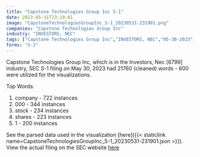 ```yaml
---
title: "Capstone Technologies Group Inc S-1"
date: 2023-05-31T23:19:01
image: "CapstoneTechnologiesGroupInc_S-1_20230531-231901.png"
companies: "Capstone Technologies Group Inc"
industry: "INVESTORS, NEC"
tags: ["Capstone Technologies Group Inc","INVESTORS, NEC","05-30-2023","S-1"]
forms: "S-1"
---
```

Capstone Technologies Group Inc, which is in the Investors, Nec [6799] industry, SEC S-1 filing on May 30, 2023 had 21760 (cleaned) words - 600 were utilized for the visualizations.

Top Words:
1. company - 722 instances
2. 000 - 344 instances
3. stock - 234 instances
4. shares - 223 instances
5. 1 - 200 instances


See the parsed data used in the visualization [here]({{< staticlink name=CapstoneTechnologiesGroupInc_S-1_20230531-231901.json >}}).  
View the actual filing on the SEC website [here](https://www.sec.gov/Archives/edgar/data/1470129/0001493152-23-019411.txt)